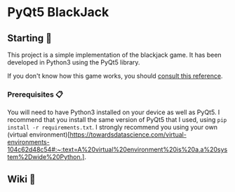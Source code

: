 # PyQt5 BlackJack

## Starting 🚀
This project is a simple implementation of the blackjack game.
It has been developed in Python3 using the PyQt5 library.

If you don't know how this game works, you should [consult this reference](https://bicyclecards.com/how-to-play/blackjack/#:~:text=When%20the%20dealer%20has%20served,dot%20the%20dealer%20must%20stand.).

### Prerequisites 📋
You will need to have Python3 installed on your device as well as PyQt5.
I recommend that you install the same version of PyQt5 that I used, using `pip install -r requirements.txt`.
I strongly recommend you using your own (virtual environment)[https://towardsdatascience.com/virtual-environments-104c62d48c54#:~:text=A%20virtual%20environment%20is%20a,a%20system%2Dwide%20Python.].


## Wiki 📖


